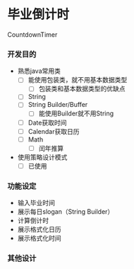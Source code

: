 # 毕业倒计时
CountdownTimer
### 开发目的
* 熟悉java常用类
  - [ ] 能使用包装类，就不用基本数据类型
    - [ ] 包装类和基本数据类型的优缺点
  - [ ] String
  - [ ] String Builder/Buffer
    - [ ] 能使用Builder就不用String
  - [ ] Date获取时间
  - [ ] Calendar获取日历
  - [ ] Math
    - [ ] 闰年推算
* 使用策略设计模式
  - [ ] 已使用
### 功能设定
* 输入毕业时间
* 展示每日slogan（String Builder）
* 计算倒计时
* 展示格式化日历
* 展示格式化时间
### 其他设计
